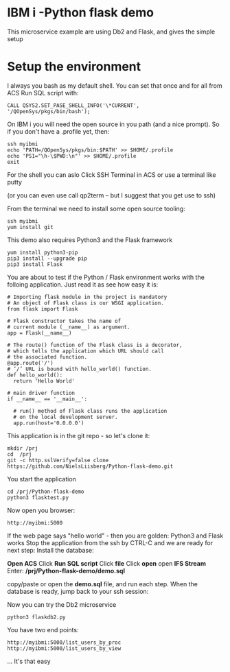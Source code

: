# IBM i -Python flask demo
This microservice example are using Db2  and Flask, and gives the simple setup  

# Setup the environment

I always you bash as my default shell. You can set that once and for all from ACS Run SQL script with: 
```
CALL QSYS2.SET_PASE_SHELL_INFO('\*CURRENT', '/QOpenSys/pkgs/bin/bash');   
```

On IBM i you will need the open source in you path (and a nice prompt). So if you don't have a .profile yet, then:
```
ssh myibmi
echo 'PATH=/QOpenSys/pkgs/bin:$PATH' >> $HOME/.profile
echo 'PS1="\h-\$PWD:\n"' >> $HOME/.profile
exit 
```

For the shell you can aslo Click SSH Terminal in ACS or use a terminal like putty 

(or you can even use call qp2term – but I suggest that you get use to ssh)

From the terminal we need to install some open source tooling:

```
ssh myibmi
yum install git
```

This demo also requires Python3 and the Flask framework
```
yum install python3-pip
pip3 install --upgrade pip
pip3 install Flask
```
You are about to test if the Python / Flask environment works with the folloing application. Just read it as see how easy it is:  

```
# Importing flask module in the project is mandatory 
# An object of Flask class is our WSGI application. 
from flask import Flask 

# Flask constructor takes the name of 
# current module (__name__) as argument. 
app = Flask(__name__) 

# The route() function of the Flask class is a decorator, 
# which tells the application which URL should call 
# the associated function. 
@app.route('/') 
# ‘/’ URL is bound with hello_world() function. 
def hello_world(): 
  return 'Hello World'

# main driver function 
if __name__ == '__main__': 

  # run() method of Flask class runs the application 
  # on the local development server. 
  app.run(host='0.0.0.0')

```
This application is in the git repo - so let's clone it:
```
mkdir /prj
cd  /prj
git -c http.sslVerify=false clone https://github.com/NielsLiisberg/Python-flask-demo.git
```

You start the application 

```
cd /prj/Python-flask-demo
python3 flasktest.py
```
Now open you browser:
```
http://myibmi:5000
```
If the web page says "hello world" - then you are golden: Python3 and Flask works 
Stop the application from the ssh by CTRL-C
and we are ready for next step: Install  the database:

**Open ACS**
Click **Run SQL script**
Click **file**
Click **open** 
open **IFS Stream**
Enter: **/prj/Python-flask-demo/demo.sql**

copy/paste or open the **demo.sql** file, and run each step. When the database is ready, jump back to your ssh session:

Now you can try the Db2 microservice 
```
python3 flaskdb2.py
```
You have two end points:
```
http://myibmi:5000/list_users_by_proc
http://myibmi:5000/list_users_by_view
```

... It's that easy

